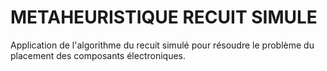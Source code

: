 # METAHEURISTIQUE  RECUIT SIMULE
 Application de l'algorithme du recuit simulé pour résoudre le problème du placement des composants électroniques. 
